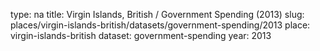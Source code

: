 type: na
title: Virgin Islands, British / Government Spending (2013)
slug: places/virgin-islands-british/datasets/government-spending/2013
place: virgin-islands-british
dataset: government-spending
year: 2013
